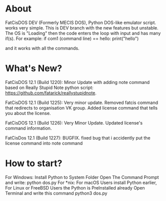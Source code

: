 # About
FatCisDOS DEV (Formerly MECIS DOS), Python DOS-like emulator script. works very simple. This is DEV branch with the new features but unstable. The OS is "Loading" then the code enters the loop with input and has many if(s). For example: 
if com1 (command line) == hello:
  print("hello")

and it works with all the commands.

# What's New?
FatCisDOS 12.1 (Build 1220): Minor Update with adding note command based on Really Stupid Note python script: https://github.com/fatarick/reallystupidnote.

FatCisDOS 12.1 (Build 1225): Very minor update. Removed fatcis command that redirects to organisation VK group. Added license command that tells you about the license.

FatCisDOS 12.1 (Build 1226): Very Minor Update. Updated license's command information.

FatCisDos 12.1 (Build 1227): BUGFIX. fixed bug that i accidently put the license command into note command
# How to start?
For Windows:
Install Python to System Folder
Open The Command Prompt and write:
python dos.py
For *nix:
For macOS Users install Python earlier, For Linux or FreeBSD Users the Python is PreInstalled already
Open Terminal and write this command
python3 dos.py
